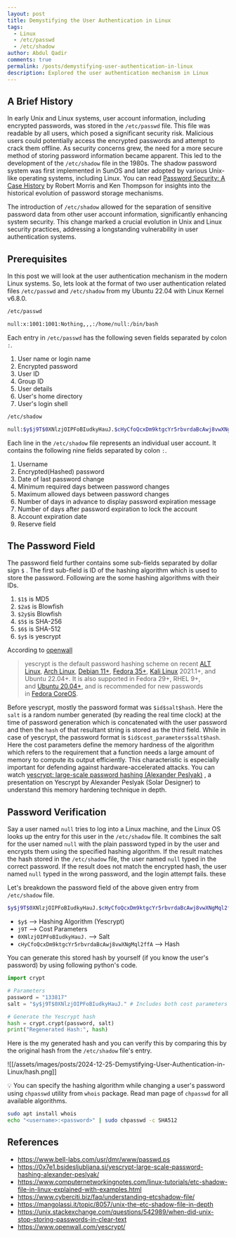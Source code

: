 ```yaml
---
layout: post
title: Demystifying the User Authentication in Linux
tags:
  - Linux
  - /etc/passwd
  - /etc/shadow
author: Abdul Qadir
comments: true
permalink: /posts/demystifying-user-authentication-in-linux
description: Explored the user authentication mechanism in Linux
---
```


## A Brief History

In early Unix and Linux systems, user account information, including encrypted passwords, was stored in the `/etc/passwd` file. This file was readable by all users, which posed a significant security risk. Malicious users could potentially access the encrypted passwords and attempt to crack them offline. As security concerns grew, the need for a more secure method of storing password information became apparent. This led to the development of the `/etc/shadow` file in the 1980s. The shadow password system was first implemented in SunOS and later adopted by various Unix-like operating systems, including Linux. You can read [Password Security: A Case History](https://www.bell-labs.com/usr/dmr/www/passwd.ps) by Robert Morris and Ken Thompson for insights into the historical evolution of password storage mechanisms.

The introduction of `/etc/shadow` allowed for the separation of sensitive password data from other user account information, significantly enhancing system security. This change marked a crucial evolution in Unix and Linux security practices, addressing a longstanding vulnerability in user authentication systems.

## Prerequisites

In this post we will look at the user authentication mechanism in the modern Linux systems. So, lets look at the format of two user authentication related files `/etc/passwd` and   `/etc/shadow`  from my Ubuntu 22.04 with Linux Kernel v6.8.0. 

```bash
/etc/passwd

null:x:1001:1001:Nothing,,,:/home/null:/bin/bash
```

Each entry in `/etc/passwd` has the following seven fields separated by colon `:`.

1. User name or login name
2. Encrypted password
3. User ID
4. Group ID
5. User details
6. User's home directory
7. User's login shell

```bash
/etc/shadow

null:$y$j9T$0XNlzjOIPFoBIudkyHauJ.$cHyCfoQcxDm9ktgcYr5rbvrdaBcAwj8vwXNgMql2ffA:20081:0:99999:7:::
```

Each line in the `/etc/shadow` file represents an individual user account. It contains the following nine fields separated by colon `:`.

1. Username
2. Encrypted(Hashed) password 
3. Date of last password change
4. Minimum required days between password changes
5. Maximum allowed days between password changes
6. Number of days in advance to display password expiration message
7. Number of days after password expiration to lock the account
8. Account expiration date
9. Reserve field

## The Password Field

The password field further contains some sub-fields separated by dollar sign `$` . The first sub-field is ID of the hashing algorithm which is used to store the password. Following are the some hashing algorithms with their IDs.

1. `$1$` is MD5
2. `$2a$` is Blowfish
3. `$2y$`is Blowfish
4. `$5$` is SHA-256
5. `$6$` is SHA-512
6. `$y$` is yescrypt

According to [openwall](https://www.openwall.com/) 

> yescrypt is the default password hashing scheme on recent [ALT Linux](https://en.altlinux.org/), [Arch Linux](https://archlinux.org/news/changes-to-default-password-hashing-algorithm-and-umask-settings/), [Debian 11+](https://www.debian.org/releases/bullseye/amd64/release-notes/ch-information.en.html#pam-default-password), [Fedora 35+](https://fedoraproject.org/wiki/Changes/yescrypt_as_default_hashing_method_for_shadow), [Kali Linux](https://www.kali.org/) 2021.1+, and Ubuntu 22.04+. It is also supported in Fedora 29+, RHEL 9+, and [Ubuntu 20.04+](https://manpages.ubuntu.com/manpages/focal/en/man5/crypt.5.html), and is recommended for new passwords in [Fedora CoreOS](https://docs.fedoraproject.org/en-US/fedora-coreos/authentication/#_using_password_authentication).

Before yescrypt, mostly the password format was `$id$salt$hash`.  Here the `salt` is a random number generated (by reading the real time clock) at the time of password generation which is concatenated with the user password and then the `hash` of that resultant string is stored as the third field. While in case of yescrypt, the password format is `$id$cost_parameters$salt$hash`. Here the cost parameters define the memory hardness of the algorithm which refers to the requirement that a function needs a large amount of memory to compute its output efficiently. This characteristic is especially important for defending against hardware-accelerated attacks. You can watch [yescrypt: large-scale password hashing (Alexander Peslyak)](https://0x7e1.bsidesljubljana.si/yescrypt-large-scale-password-hashing-alexander-peslyak/index.html) , a presentation on Yescrypt by Alexander Peslyak (Solar Designer) to understand this memory hardening technique in depth.

## Password Verification

Say a user named `null` tries to log into a Linux machine, and the Linux OS looks up the entry for this user in the `/etc/shadow` file. It combines the salt for the user named `null` with the plain password typed in by the user and encrypts them using the specified hashing algorithm. If the result matches the hash stored in the `/etc/shadow` file, the user named `null` typed in the correct password. If the result does not match the encrypted hash, the user named `null` typed in the wrong password, and the login attempt fails. these

Let's breakdown the password field of the above given entry from  `/etc/shadow` file.

```bash
$y$j9T$0XNlzjOIPFoBIudkyHauJ.$cHyCfoQcxDm9ktgcYr5rbvrdaBcAwj8vwXNgMql2ffA
```

- `$y$` --> Hashing Algorithm (Yescrypt)
- `j9T` --> Cost Parameters
- `0XNlzjOIPFoBIudkyHauJ.` --> Salt
- `cHyCfoQcxDm9ktgcYr5rbvrdaBcAwj8vwXNgMql2ffA`  --> Hash

You can generate this stored hash by yourself (if you know the user's password) by using following python's code.

```python
import crypt

# Parameters
password = "133817"
salt = "$y$j9T$0XNlzjOIPFoBIudkyHauJ." # Includes both cost parameters and salt

# Generate the Yescrypt hash
hash = crypt.crypt(password, salt)
print("Regenerated Hash:", hash)

```

Here is the my generated hash and you can verify this by comparing this by the original hash from the `/etc/shadow` file's entry.

![[/assets/images/posts/2024-12-25-Demystifying-User-Authentication-in-Linux/hash.png]]

💡 You can specify the hashing algorithm while changing a user's password using `chpasswd` utility from `whois` package. Read man page of `chpasswd` for all available algorithms.

```bash
sudo apt install whois
echo "<username>:<password>" | sudo chpasswd -c SHA512
```

## References

- https://www.bell-labs.com/usr/dmr/www/passwd.ps
- https://0x7e1.bsidesljubljana.si/yescrypt-large-scale-password-hashing-alexander-peslyak/
- https://www.computernetworkingnotes.com/linux-tutorials/etc-shadow-file-in-linux-explained-with-examples.html
- https://www.cyberciti.biz/faq/understanding-etcshadow-file/
- https://mangolassi.it/topic/8057/unix-the-etc-shadow-file-in-depth
- https://unix.stackexchange.com/questions/542989/when-did-unix-stop-storing-passwords-in-clear-text
- https://www.openwall.com/yescrypt/